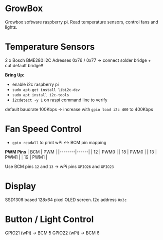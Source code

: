 # GrowBox
Growbox software raspberry pi. Read temperature sensors, control fans and lights.

# Temperature Sensors
2 x Bosch BME280
i2C Adresses 0x76 / 0x77 -> connect solder bridge + cut default bridge!!

**Bring Up:**
- enable i2c raspberry pi
- `sudo apt-get install libi2c-dev`
- `sudo apt install i2c-tools`
- `i2cdetect -y 1` on raspi command line to verify

default baudrate 100Kbps -> increase with `gpio load i2c 400` to 400Kbps

# Fan Speed Control
- `gpio readall` to print wPi <-> BCM pin mapping

**PWM Pins**
| BCM | PWM |
|--------|------|
| 12 | PWM0 |
| 18 | PWM0 |
| 13 | PWM1 |
| 19 | PWM1 |

Use BCM pins `12` and `13` -> wPi pins `GPIO26` and `GPIO23`

# Display
SSD1306 based 128x64 pixel OLED screen. I2c address `0x3c`

# Button / Light Control

GPIO21 (wPi) -> BCM 5
GPIO22 (wPi) -> BCM 6